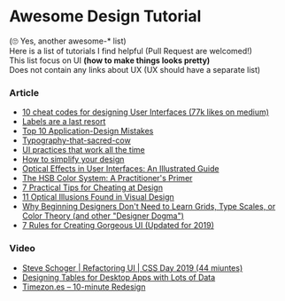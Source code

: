 # Awesome Design Tutorial 
(:roll_eyes: Yes, another awesome-* list)     
Here is a list of tutorials I find helpful (Pull Request are welcomed!)     
This list focus on UI __(how to make things looks pretty)__       
Does not contain any links about UX (UX should have a separate list)      

### Article
* [10 cheat codes for designing User Interfaces (77k likes on medium)](https://medium.com/sketch-app-sources/design-cheatsheet-274384775da9)
* [Labels are a last resort](https://refactoringui.com/previews/labels-are-a-last-resort/)
* [Top 10 Application-Design Mistakes](https://www.nngroup.com/articles/top-10-application-design-mistakes/)
* [Typography-that-sacred-cow](https://medium.muz.li/typography-that-sacred-cow-ea7a5909ca70)
* [UI practices that work all the time](https://stories.justinewin.com/ui-practices-that-work-all-the-time-1eb9a6063de0?ref=heydesigner)
* [How to simplify your design](https://uxplanet.org/how-to-simplify-your-design-69d97fde11b9?ref=heydesigner)
* [Optical Effects in User Interfaces: An Illustrated Guide](https://medium.muz.li/optical-effects-9fca82b4cd9a)
* [The HSB Color System: A Practitioner's Primer](https://learnui.design/blog/the-hsb-color-system-practicioners-primer.html)
* [7 Practical Tips for Cheating at Design](https://medium.com/refactoring-ui/7-practical-tips-for-cheating-at-design-40c736799886)
* [11 Optical Illusions Found in Visual Design](https://blog.prototypr.io/11-optical-illusions-found-in-visual-design-295e7ae211b9)
* [Why Beginning Designers Don't Need to Learn Grids, Type Scales, or Color Theory (and other "Designer Dogma")](https://learnui.design/blog/why-beginning-designers-dont-need-grids-type-scales-color-theory.html)
* [7 Rules for Creating Gorgeous UI (Updated for 2019)](https://medium.com/@erikdkennedy/7-rules-for-creating-gorgeous-ui-part-1-559d4e805cda)

### Video
* [Steve Schoger | Refactoring UI | CSS Day 2019 (44 miuntes)](https://www.youtube.com/watch?v=7Z9rrryIOC4)
* [Designing Tables for Desktop Apps with Lots of Data](https://www.nngroup.com/videos/designing-tables-desktop-apps/)
* [Timezon.es – 10-minute Redesign](https://www.youtube.com/watch?v=B4XHaboNMOI)
